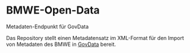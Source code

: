 # BMWE-Open-Data
Metadaten-Endpunkt für GovData

Das Repository stellt einen Metadatensatz im XML-Format für den Import von Metadaten des BMWE in [GovData](https://www.govdata.de/) bereit.
